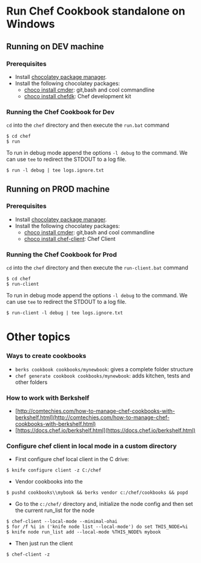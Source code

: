 
# Run **Chef Cookbook** standalone on Windows


## Running on **DEV** machine

### Prerequisites 
- Install <a href="https://chocolatey.org/" target="_blank">chocolatey package manager</a>.
- Install the following chocolatey packages:
    - <a href="https://chocolatey.org/packages/Cmder" target="_blank">choco install cmder</a>: git,bash and cool commandline
    - <a href="https://chocolatey.org/packages/chefdk" target="_blank">choco install chefdk</a>: Chef development kit

### Running the Chef Cookbook for Dev 
`cd` into the `chef` directory and then execute the `run.bat` command

```
$ cd chef
$ run
```

To run in debug mode append the options `-l debug` to the command. We can use `tee` to redirect the STDOUT to a log file.
```
$ run -l debug | tee logs.ignore.txt
```



## Running on **PROD** machine

### Prerequisites 
- Install <a href="https://chocolatey.org/" target="_blank">chocolatey package manager</a>.
- Install the following chocolatey packages:
    - <a href="https://chocolatey.org/packages/Cmder" target="_blank">choco install cmder</a>: git,bash and cool commandline
    - <a href="https://chocolatey.org/packages/chef-client" target="_blank">choco install chef-client</a>: Chef Client 

### Running the Chef Cookbook for Prod 
`cd` into the `chef` directory and then execute the `run-client.bat` command

```
$ cd chef
$ run-client
```

To run in debug mode append the options `-l debug` to the command.  We can use `tee` to redirect the STDOUT to a log file.
```
$ run-client -l debug | tee logs.ignore.txt
```

# Other topics



### Ways to create cookbooks
- `berks cookbook cookbooks/mynewbook`: gives a complete folder structure
- `chef generate cookbook cookbooks/mynewbook`: adds kitchen, tests and other folders

### How to work with Berkshelf
- [http://comtechies.com/how-to-manage-chef-cookbooks-with-berkshelf.html](http://comtechies.com/how-to-manage-chef-cookbooks-with-berkshelf.html)
- [https://docs.chef.io/berkshelf.html](https://docs.chef.io/berkshelf.html)


### Configure chef client in local mode in a custom directory
- First configure chef local client in the C drive:
```
$ knife configure client -z C:/chef
```

- Vendor cookbooks into the  
```
$ pushd cookbooks\\mybook && berks vendor c:/chef/cookbooks && popd
```

- Go to the `c:/chef/` directory and, initialize the node config and then set the current run_list for the node
```
$ chef-client --local-mode --minimal-ohai
$ for /f %i in ('knife node list --local-mode') do set THIS_NODE=%i
$ knife node run_list add --local-mode %THIS_NODE% mybook
```

- Then just run the client
```
$ chef-client -z
```




